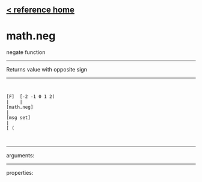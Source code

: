 [< reference home](ceammc_lib.html)
---

# math.neg


negate function

---

Returns value with opposite sign
<br>


---


```


[F]  [-2 -1 0 1 2(
|    |
[math.neg]
|
[msg set]
|
[ (

            
```

---
arguments:


---
properties:


